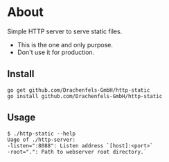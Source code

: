 # About

Simple HTTP server to serve static files.

* This is the one and only purpose.
* Don't use it for production.

## Install

	go get github.com/Drachenfels-GmbH/http-static
	go install github.com/Drachenfels-GmbH/http-static

## Usage

	$ ./http-static --help
	Uage of ./http-server:
  	-listen=":8088": Listen address `[host]:<port>`
  	-root=".": Path to webserver root directory.`

